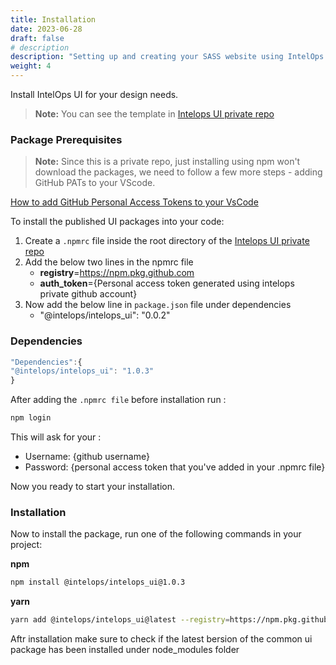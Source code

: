 ```yaml
---
title: Installation
date: 2023-06-28
draft: false
# description
description: "Setting up and creating your SASS website using IntelOps templates"
weight: 4
---
```


Install IntelOps UI for your design needs. 

> **Note:** You can see the template in [Intelops UI private repo](https://github.com/intelops/ui-templates-common-repo)

### Package Prerequisites

> **Note:** Since this is a private repo, just installing using npm won't download the packages, we need to follow a few more steps - adding GitHub PATs to your VScode.

[How to add GitHub Personal Access Tokens to your VsCode](https://intelops.ai/blog/adding-pats-to-vscode/)

To install the published UI packages into your code:
1. Create a `.npmrc` file inside the root directory of the [Intelops UI private repo](https://github.com/intelops/ui-templates-common-repo)
2. Add the below two lines in the npmrc file
    - **registry**=https://npm.pkg.github.com
    - **auth_token**={Personal access token generated using intelops private github account}
3. Now add the below line in `package.json` file under dependencies
    - "@intelops/intelops_ui": "0.0.2"

### Dependencies
```js
"Dependencies":{
"@intelops/intelops_ui": "1.0.3"
}
```
After adding the `.npmrc file` before installation run :
```bash
npm login
```
This will ask for your :
- Username: {github username}
- Password: {personal access token that you've added in your .npmrc file}

Now you ready to start your installation.

### Installation
Now to install the package, run one of the following commands in your project:

**npm**
```bash
npm install @intelops/intelops_ui@1.0.3
```
**yarn**
```bash
yarn add @intelops/intelops_ui@latest --registry=https://npm.pkg.github.com
```
Aftr installation make sure to check if the latest bersion of the common ui package has been installed under node_modules folder




